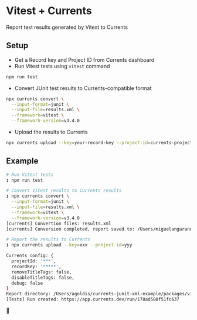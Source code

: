 # Vitest + Currents

Report test results generated by Vitest to Currents

## Setup

- Get a Record key and Project ID from Currents dashboard
- Run Vitest tests using `vitest` command

```sh
npm run test
```

- Convert JUnit test results to Currents-compatible format

```sh
npx currents convert \
  --input-format=junit \
  --input-file=results.xml \
  --framework=vitest \
  --framework-version=v3.4.0
```

- Upload the results to Currents

```sh
npx currents upload --key=your-record-key --project-id=currents-project-id
```

## Example

```bash
# Run Vitest tests
❯ npm run test

# Convert Vitest results to Currents results
❯ npx currents convert \
  --input-format=junit \
  --input-file=results.xml \
  --framework=vitest \
  --framework-version=v3.4.0
[currents] Convertion files: results.xml
[currents] Conversion completed, report saved to: /Users/miguelangarano/Documents/GitHub/generic-api-example/packages/vitest/.currents/2025-02-12T23-48-19-456Z-98201537-912f-4969-8bdc-a147003e8670

# Report the results to Currents
❯ npx currents upload --key=xxx --project-id=yyy

Currents config: {
  projectId: '***',
  recordKey: '*****',
  removeTitleTags: false,
  disableTitleTags: false,
  debug: false
}
Report directory: /Users/agoldis/currents-junit-xml-example/packages/vitest/.currents/2024-11-27T21-14-06-189Z-24038566-8abf-42b5-910d-2af57dd4d3c6
[Tests] Run created: https://app.currents.dev/run/178ad580f51fc637
```

🎉

